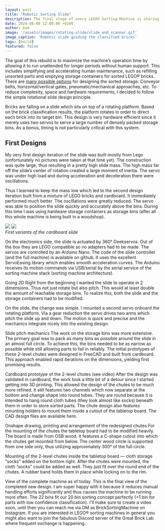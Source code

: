 ```yaml
---
layout: post
title: "Robotic Sorting Slide"
description: The final stage of every LEGO® Sorting Machine is storing the classified bricks in the corresponding bins. This article summarizes the current work-in-progress to completely rebuild the storage stage of my sorting machine.
date: 2024-08-08 12:00:00 +0100
author: bsm
image: '/assets/images/rotating-slide/slide_and_scanner.gif'
image_caption: 'Robotic slide guiding the classified bricks'
tags: [build]
featured: false
---
```

The goal of this rebuild is to maximize the machine’s operation time by allowing it to run unattended for longer periods without human support. This includes simplifying and accelerating human maintenance, such as refilling unsorted parts and emptying storage containers for sorted LEGO® bricks. There are [many possible options]({{site.baseurl}}/exploring-lego-sorting-machines-a-survey-of-designs) for designing the sorted storage: Conveyor belts, horizontal/vertical gates, pneumatic/mechanical approaches, etc. To reduce complexity, space and hardware requirements, I decided to follow the simple rotational slide design principle.

Bricks are falling on a slide which sits on top of a rotating platform. Based on the brick classification results, the platform rotates in order to direct each brick into its target bin. This design is very hardware efficient since it merely uses two servos to serve a large number of densely packed storage bins. As a bonus, timing is not particularly critical with this system.

## First Designs
My very first design iteration of the slide was built mostly from Lego (unfortunately no pictures were taken at that time yet). The construction was quite large, thus resulting in a pretty high slide mass. The high mass far off the slide’s center of rotation created a large moment of inertia. The servo was under high load and during acceleration and deceleration there were oscillations.

Thus I learned to keep the mass low which led to the second design iteration built from a mixture of LEGO bricks and cardboard. It immediately performed much better. The oscillations were greatly reduced. The servo was able to position the slide quickly and accurately above the bins. During this time I was using hardware storage containers as storage bins (after all this whole machine is being built in a woodshop).

<div class="gallery-box">
  <div class="gallery">
    <img src="{{site.baseurl}}/assets/images/rotating-slide/slide_side_view.webp" loading="lazy">
    <img src="{{site.baseurl}}/assets/images/rotating-slide/full_machine_first_version.webp" loading="lazy">
  </div>
  <em>First variants of the cardboard slide</em>
</div>

On the electronics side, the slide is actuated by 360° Geekservos. Out of the box they are LEGO compatible so no adapters had to be made. The servos are controlled by an Arduino Nano. The code of the slide controller (and the full machine) is available on github. It uses the excellent ServoEasing library which enables smooth acceleration curves. The Arduino receives its motion commands via USB/serial by the serial service of the sorting machine stack (sorting machine architecture).

Going 2D
Right from the beginning I wanted the slide to operate in 2 dimensions. Thus not just rotate but also pitch. This would at least double the amount of reachable storage bins. To realize this, both the slide and the storage containers had to be modified.

On the slide, the change was simple. I mounted a second servo onboard the rotating platform. Via a gear reduction the servo drives two arms which pitch the slide up and down. The motion is quick and precise and the mechanics integrate nicely into the existing design.


Slide pitch mechanics
The work on the storage bins was more extensive. The primary goal was to pack as many bins as possible around the slide in an almost full circle. To achieve this, the bins needed to be as narrow as possible while still allowing parts to fall in reliably. The initial prototypes of these 2-level chutes were designed in FreeCAD and built from cardboard. This approach enabled rapid iterations on the dimensions, yielding first promising results.


Cardboard prototype of the 2-level chutes (see video)
After the design was validated in cardboard, the work took a little bit of a detour since I started getting into 3D printing. This allowed the design of the chutes to be much more refined. It still features two channels which now separate at the bottom and change shape into round tubes. They are round because it is intended to hang round cloth tubes (they look almost like socks) beneath them in order to store sorted parts. The chute design also features mounting holders to mount them inside a cutout of the tabletop board. The CAD design files are available here.





Onshape drawing, printing and arrangement of the redesigned chutes
For the mounting of the chutes the tabletop board had to be modified heavily. The board is made from OSB wood. It features a C-shape cutout into which the chutes get mounted from below. The center wood circle is supported from one side only, thus utilizing approximately 300° of the full circle.





Mounting of the 2-level chutes inside the tabletop board — cloth storage “socks” added on the bottom right.
After the chutes were mounted, the cloth “socks” could be added as well. They just fit over the round end of the chutes. A rubber band holds them in place while locking on to the rim.


View of the complete machine as of today.
This is the final view of the completed new design. I am super happy with it because it reduces manual handling efforts significantly and thus causes the machine to be running more often. The 22 bins fit our 20 bin sorting concept perfectly (+1 bin for parts with low confidence classification). I'll make sure to create a video soon, until then you can reach me via DM as BrickSortingMachine on Instagram. If you are interested in LEGO® sorting machines in general you might also want to join the fabulous Discord server of the Great Brick Lab where frequent exchange is happening.